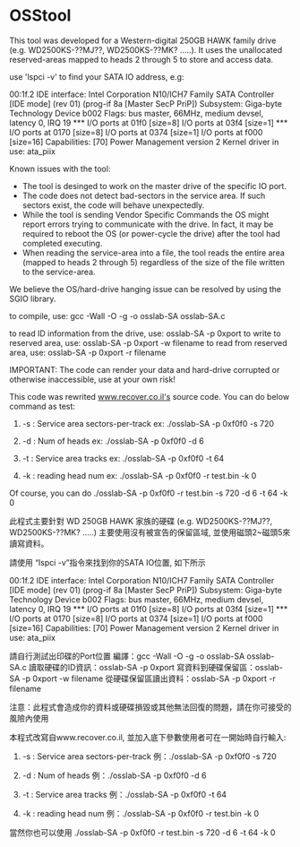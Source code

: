 # OSStool

This tool was developed for a Western-digital 250GB HAWK family drive (e.g. WD2500KS-??MJ??, WD2500KS-??MK? .....).
It uses the unallocated reserved-areas mapped to heads 2 through 5 to store and access data.

use 'lspci -v' to find your SATA IO address, e.g: 

00:1f.2 IDE interface: Intel Corporation N10/ICH7 Family SATA Controller [IDE mode] (rev 01) (prog-if 8a [Master SecP PriP])
	Subsystem: Giga-byte Technology Device b002
	Flags: bus master, 66MHz, medium devsel, latency 0, IRQ 19
***	I/O ports at 01f0 [size=8]
	I/O ports at 03f4 [size=1]
***	I/O ports at 0170 [size=8]
	I/O ports at 0374 [size=1]
	I/O ports at f000 [size=16]
	Capabilities: [70] Power Management version 2
	Kernel driver in use: ata_piix

Known issues with the tool:
- The tool is desinged to work on the master drive of the specific IO port.
- The code does not detect bad-sectors in the service area. If such sectors exist, the code will behave unexpectedly.
- While the tool is sending Vendor Specific Commands the OS might report errors trying to communicate with the drive. In fact, it may be required to reboot the OS (or power-cycle the drive) after the tool had completed executing.
- When reading the service-area into a file, the tool reads the entire area (mapped to heads 2 through 5) regardless of the size of the file written to the service-area. 

We believe the OS/hard-drive hanging issue can be resolved by using the SGIO library.

to compile, use: gcc -Wall -O -g -o osslab-SA osslab-SA.c

to read ID information from the drive, use: osslab-SA -p 0xport 
to write to reserved area, use: osslab-SA -p 0xport -w filename
to read from reserved area, use: osslab-SA -p 0xport -r filename


IMPORTANT: The code can render your data and hard-drive corrupted or otherwise inaccessible, use at your own risk!  

This code was rewrited www.recover.co.il's source code.
You can do below command as test:

1. -s : Service area sectors-per-track
ex: ./osslab-SA -p 0xf0f0 -s 720

2. -d : Num of heads
ex: ./osslab-SA -p 0xf0f0 -d 6

3. -t : Service area tracks
ex: ./osslab-SA -p 0xf0f0 -t 64

4. -k : reading head num
ex: ./osslab-SA -p 0xf0f0 -r test.bin -k 0

Of course, you can do ./osslab-SA -p 0xf0f0 -r test.bin -s 720 -d 6 -t 64 -k 0

此程式主要針對 WD 250GB HAWK 家族的硬碟 (e.g. WD2500KS-??MJ??, WD2500KS-??MK? .....)
主要使用沒有被宣告的保留區域, 並使用磁頭2~磁頭5來讀寫資料。

請使用 “lspci -v”指令來找到你的SATA IO位置, 如下所示

00:1f.2 IDE interface: Intel Corporation N10/ICH7 Family SATA Controller [IDE mode] (rev 01) (prog-if 8a [Master SecP PriP])
Subsystem: Giga-byte Technology Device b002
Flags: bus master, 66MHz, medium devsel, latency 0, IRQ 19
***    I/O ports at 01f0 [size=8]
I/O ports at 03f4 [size=1]
***    I/O ports at 0170 [size=8]
I/O ports at 0374 [size=1]
I/O ports at f000 [size=16]
Capabilities: [70] Power Management version 2
Kernel driver in use: ata_piix

請自行測試出印碟的Port位置
編譯：gcc -Wall -O -g -o osslab-SA osslab-SA.c
讀取硬碟的ID資訊：osslab-SA -p 0xport 
寫資料到硬碟保留區：osslab-SA -p 0xport -w filename
從硬碟保留區讀出資料：osslab-SA -p 0xport -r filename

注意：此程式會造成你的資料或硬碟損毀或其他無法回復的問題，請在你可接受的風險內使用

本程式改寫自www.recover.co.il, 並加入底下參數使用者可在一開始時自行輸入:
1. -s : Service area sectors-per-track
例：./osslab-SA -p 0xf0f0 -s 720

2. -d : Num of heads
例：./osslab-SA -p 0xf0f0 -d 6

3. -t : Service area tracks
例：./osslab-SA -p 0xf0f0 -t 64

4. -k : reading head num
例：./osslab-SA -p 0xf0f0 -r test.bin -k 0

當然你也可以使用 ./osslab-SA -p 0xf0f0 -r test.bin -s 720 -d 6 -t 64 -k 0

